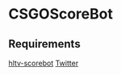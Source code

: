 # CSGOScoreBot

## Requirements
[hltv-scorebot](http://github.com/andrewda/hltv-scorebot)
[Twitter](https://www.npmjs.com/package/twitter)
